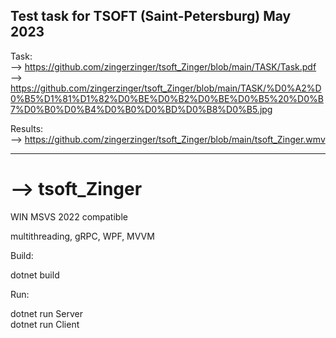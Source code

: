 Test task for TSOFT (Saint-Petersburg) May 2023
-----------------------------------------------

Task: <br />
--> https://github.com/zingerzinger/tsoft_Zinger/blob/main/TASK/Task.pdf <br />
--> https://github.com/zingerzinger/tsoft_Zinger/blob/main/TASK/%D0%A2%D0%B5%D1%81%D1%82%D0%BE%D0%B2%D0%BE%D0%B5%20%D0%B7%D0%B0%D0%B4%D0%B0%D0%BD%D0%B8%D0%B5.jpg <br />

Results: <br />
--> https://github.com/zingerzinger/tsoft_Zinger/blob/main/tsoft_Zinger.wmv <br />

-----------------------------------------------

# --> tsoft_Zinger
WIN MSVS 2022 compatible

multithreading, gRPC, WPF, MVVM

Build: <br />

dotnet build <br />

Run: <br />

dotnet run Server <br />
dotnet run Client <br />
